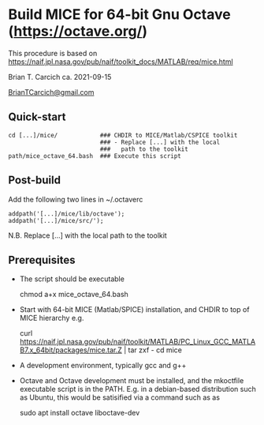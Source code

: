 # Build MICE for 64-bit Gnu Octave (https://octave.org/)

This procedure is based on https://naif.jpl.nasa.gov/pub/naif/toolkit_docs/MATLAB/req/mice.html

Brian T. Carcich ca. 2021-09-15

BrianTCarcich@gmail.com

## Quick-start

    cd [...]/mice/            ### CHDIR to MICE/Matlab/CSPICE toolkit
                              ### - Replace [...] with the local
                              ###   path to the toolkit
    path/mice_octave_64.bash  ### Execute this script


## Post-build

Add the following two lines in ~/.octaverc

    addpath('[...]/mice/lib/octave');
    addpath('[...]/mice/src/');

N.B. Replace [...] with the local path to the toolkit

## Prerequisites

* The script should be executable

    chmod a+x mice_octave_64.bash

* Start with 64-bit MICE (Matlab/SPICE) installation, and CHDIR to top of MICE hierarchy e.g.

    curl https://naif.jpl.nasa.gov/pub/naif/toolkit/MATLAB/PC_Linux_GCC_MATLAB7.x_64bit/packages/mice.tar.Z | tar zxf -
    cd mice

* A development environment, typically gcc and g++

* Octave and Octave development must be installed, and the mkoctfile executable script is in the PATH.  E.g. in a debian-based distribution such as Ubuntu, this would be satisified via a command such as as

    sudo apt install octave liboctave-dev
